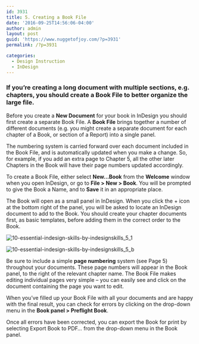 ```yaml
---
id: 3931
title: 5. Creating a Book File
date: '2016-09-25T14:56:06-04:00'
author: admin
layout: post
guid: 'https://www.nuggetofjoy.com/?p=3931'
permalink: /?p=3931

categories:
  - Design Instruction
  - InDesign
---
```


### If you’re creating a long document with multiple sections, e.g. chapters, you should create a Book File to better organize the large file.

Before you create a **New Document** for your book in InDesign you should first create a separate Book File. A **Book File** brings together a number of different documents (e.g. you might create a separate document for each chapter of a Book, or section of a Report) into a single panel.

The numbering system is carried forward over each document included in the Book File, and is automatically updated when you make a change. So, for example, if you add an extra page to Chapter 5, all the other later Chapters in the Book will have their page numbers updated accordingly.

To create a Book File, either select **New…Book** from the **Welcome** window when you open InDesign, or go to **File > New > Book**. You will be prompted to give the Book a Name, and to **Save** it in an appropriate place.

The Book will open as a small panel in InDesign. When you click the + icon at the bottom right of the panel, you will be asked to locate an InDesign document to add to the Book. You should create your chapter documents first, as basic templates, before adding them in the correct order to the Book.

![10-essential-indesign-skills-by-indesignskills_5_1](https://image-control-storage.s3.amazonaws.com/blog-images/2016/09/27190326/10-Essential-InDesign-Skills-by-InDesignSkills_5_1.jpg)

![10-essential-indesign-skills-by-indesignskills_5_b](https://image-control-storage.s3.amazonaws.com/blog-images/2016/09/27190325/10-Essential-InDesign-Skills-by-InDesignSkills_5_b.jpg)

Be sure to include a simple **page numbering** system (see Page 5) throughout your documents. These page numbers will appear in the Book panel, to the right of the relevant chapter name. The Book File makes editing individual pages very simple – you can easily see and click on the document containing the page you want to edit.

When you’ve filled up your Book File with all your documents and are happy with the final result, you can check for errors by clicking on the drop-down menu in the **Book panel > Preflight Book**.

Once all errors have been corrected, you can export the Book for print by selecting Export Book to PDF… from the drop-down menu in the Book panel.
